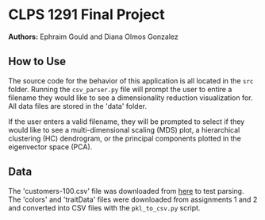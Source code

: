 # CLPS 1291 Final Project

**Authors:** Ephraim Gould and Diana Olmos Gonzalez

## How to Use
The source code for the behavior of this application is all located in the `src` folder. Running the `csv_parser.py` file will prompt the user to entire a filename they would like to see a dimensionality reduction visualization for. All data files are stored in the 'data' folder.

If the user enters a valid filename, they will be prompted to select if they would like to see a multi-dimensional scaling (MDS) plot, a hierarchical clustering (HC) dendrogram, or the principal components plotted in the eigenvector space (PCA).

## Data

The 'customers-100.csv' file was downloaded from [here](https://www.datablist.com/learn/csv/download-sample-csv-files) to test parsing. The 'colors' and 'traitData' files were downloaded from assignments 1 and 2 and converted into CSV files with the `pkl_to_csv.py` script.